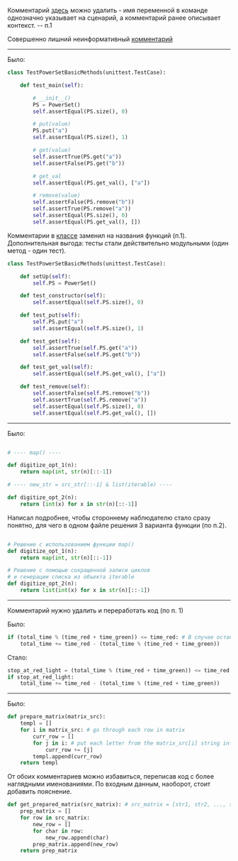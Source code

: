 Комментарий [здесь](https://github.com/d-tsygolnik/exercises/blob/86a92ce53b98c46e0c8d05c2e09aef3dc15da315/python/algorithms/12_native_cache/native_cache.py#L45) можно удалить - имя переменной в команде однозначно указывает на сценарий, а комментарий ранее описывает контекст. -- п.1

Совершенно лишний неинформативный [комментарий](https://github.com/d-tsygolnik/exercises/blob/fceabb6088d51e461fd9319c89fb557e4b8880cb/python/code_practice/00_simple/ex_20/test_ex_20.py#L73)

---

Было:
```python
class TestPowerSetBasicMethods(unittest.TestCase):

    def test_main(self):

        # __init__()
        PS = PowerSet()
        self.assertEqual(PS.size(), 0)

        # put(value)
        PS.put("a")
        self.assertEqual(PS.size(), 1)

        # get(value)
        self.assertTrue(PS.get("a"))
        self.assertFalse(PS.get("b"))

        # get_val
        self.assertEqual(PS.get_val(), ["a"])

        # remove(value)
        self.assertFalse(PS.remove("b"))
        self.assertTrue(PS.remove("a"))
        self.assertEqual(PS.size(), 0)
        self.assertEqual(PS.get_val(), [])

```

Комментарии в [классе](https://github.com/d-tsygolnik/exercises/blob/b97b280a3827d68893014a195776aa0a8c09f095/python/algorithms/10_set/test_sets.py#L6) заменил на названия функций (п.1). Дополнительная выгода: тесты стали действительно модульными (один метод - один тест).

```python
class TestPowerSetBasicMethods(unittest.TestCase):

    def setUp(self):
        self.PS = PowerSet()

    def test_constructor(self):
        self.assertEqual(self.PS.size(), 0)

    def test_put(self):
        self.PS.put("a")
        self.assertEqual(self.PS.size(), 1)

    def test_get(self):
        self.assertTrue(self.PS.get("a"))
        self.assertFalse(self.PS.get("b"))

    def test_get_val(self):
        self.assertEqual(self.PS.get_val(), ["a"])

    def test_remove(self):
        self.assertFalse(self.PS.remove("b"))
        self.assertTrue(self.PS.remove("a"))
        self.assertEqual(self.PS.size(), 0)
        self.assertEqual(self.PS.get_val(), [])
```

---

Было:
```python

# ---- map() ----

def digitize_opt_1(n):
    return map(int, str(n)[::-1])

# ---- new_str = src_str[::-1] & list(iterable) ----

def digitize_opt_2(n):
    return [int(x) for x in str(n)[::-1]]
```

Написал подробнее, чтобы стороннему наблюдателю стало сразу понятно, для чего в одном файле решения 3 варианта функции (по п.2).
```python

# Решение с использованием функции map()
def digitize_opt_1(n):
    return map(int, str(n)[::-1])

# Решение с помощью сокращенной записи циклов 
# и генерации списка из объекта iterable
def digitize_opt_2(n):
    return list(int(x) for x in str(n)[::-1])
```

---

Комментарий нужно удалить и переработать код (по п. 1)

Было:
```python
if (total_time % (time_red + time_green)) <= time_red: # В случае остановки
    total_time += time_red - (total_time % (time_red + time_green))
```

Стало:
```python
stop_at_red_light = (total_time % (time_red + time_green)) <= time_red
if stop_at_red_light:
    total_time += time_red - (total_time % (time_red + time_green))
```

---

Было:
```python
def prepare_matrix(matrix_src):
    templ = []
    for i in matrix_src: # go through each row in matrix
        curr_row = []
        for j in i: # put each letter from the matrix_src[i] string into curr_row
            curr_row += [j]
        templ.append(curr_row)
    return templ
```

От обоих комментариев можно избавиться, переписав код с более наглядными именованиями.
По входным данным, наоборот, стоит добавить пояснение.

```python
def get_prepared_matrix(src_matrix): # src_matrix = [str1, str2, ..., strN]
    prep_matrix = []
    for row in src_matrix:
        new_row = []
        for char in row:
            new_row.append(char)
        prep_matrix.append(new_row)
    return prep_matrix
```
